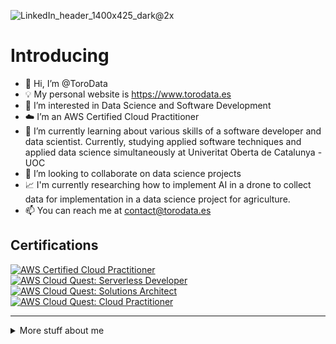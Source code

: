 ![LinkedIn_header_1400x425_dark@2x](https://user-images.githubusercontent.com/109081430/211112892-c319916d-a410-4b9c-b657-08073fbb00fc.jpg)
# Introducing 


- 👋 Hi, I’m @ToroData
- 💡 My personal website is https://www.torodata.es
- 👀 I’m interested in Data Science and Software Development
- ☁️ I’m an AWS Certified Cloud Practitioner
- 🌱 I’m currently learning about various skills of a software developer and data scientist. Currently, studying applied software techniques and applied data science simultaneously at Univeritat Oberta de Catalunya - UOC
- 💞️ I’m looking to collaborate on data science projects
- 📈 I'm currently researching how to implement AI in a drone to collect data for implementation in a data science project for agriculture.
- 📫 You can reach me at contact@torodata.es

## Certifications
<!--START_SECTION:badges-->
[![AWS Certified Cloud Practitioner](https://images.credly.com/size/110x110/images/00634f82-b07f-4bbd-a6bb-53de397fc3a6/image.png)](http://www.credly.com/badges/448d655d-9a50-4f2f-b2ac-043e1f6d9cb3 "AWS Certified Cloud Practitioner")
[![AWS Cloud Quest: Serverless Developer](https://images.credly.com/size/110x110/images/9a2fd02b-52ab-448d-9d19-fd9b68efe1f6/image.png)](http://www.credly.com/badges/8dbc1074-e867-48cd-b24c-319644fbc153 "AWS Cloud Quest: Serverless Developer")
[![AWS Cloud Quest: Solutions Architect](https://images.credly.com/size/110x110/images/9e9e7ef7-384f-4636-8743-1b89a68fb46b/image.png)](http://www.credly.com/badges/f5685706-a825-4338-b14e-97c1c227ab00 "AWS Cloud Quest: Solutions Architect")
[![AWS Cloud Quest: Cloud Practitioner](https://images.credly.com/size/110x110/images/2784d0d8-327c-406f-971e-9f0e15097003/image.png)](http://www.credly.com/badges/492394cc-71cc-4b41-a263-312326573e82 "AWS Cloud Quest: Cloud Practitioner")
<!--END_SECTION:badges-->
---
<details>
<summary>
  More stuff about me
</summary>

## My skills 📜

### Web technologies 🛡️

- JavaScript
- HTML
- CSS
- AWS

### Back-end 🗄️
- MySQL
- PostgreSQL (data warehousing)
- PHP: framework Laravel
- Hosting

### Application Development 📂

- Python
- C
  
  
### Mathematics and statistics 📊
- R
- Python
- Matlab
  
  
### Electronics 🔌
- Arduino
  
  
### Hacking ☠️
- TheHarvester
- Nmap/ Zenmap
- Acunetix
- Nessus
- Nikto
- Cmsmap
- Wpscan
- Joomscan
- Zap
- Burpsuite-pro
- Metasploit
- Craking (online and offline with hashcat, hydram ophcrack, metasploit, etc.)
- Wifi (aircrack, airgeddong, Dos, deauthentication, evil twin atack, fake points access and MitM)
  


### Languages 🌐

| Language      | Proficiency                                                               |
| ------------- | ------------------------------------------------------------------------- |
| English       | B2 ([UOC certified](https://seu-electronica.uoc.edu/es/tramites-servicios#verificador-documentos)) Key: 34805440871748ACAF10FC650D16796F|
| Spanish        | Native language                                                           |
| Catalan         | Native language                                                           |

</details>

